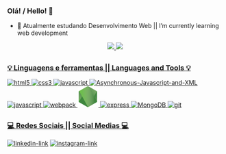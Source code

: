 ### Olá! / Hello! 👋

  - 🌱 Atualmente estudando Desenvolvimento Web || I’m currently learning web development

<div align="center" style="gap: 100px">
  <a href="https://github.com/Vitor7rs">
  <img width="47%" src="https://github-readme-stats.vercel.app/api?username=Vitor7rs&show_icons=true&theme=onedark&include_all_commits=true&count_private=true"/>
  <img width="47%" src="https://github-readme-stats.vercel.app/api/top-langs/?username=Vitor7rs&layout=compact&langs_count=7&theme=onedark"/>
</div> 
  
  ##
  ### :bulb: Linguagens e ferramentas || Languages and Tools :bulb:
  
<div>
  <img height='49px' src="https://cdn.jsdelivr.net/gh/devicons/devicon/icons/html5/html5-original-wordmark.svg" alt="html5"/>
  <img height='49px' src="https://cdn.jsdelivr.net/gh/devicons/devicon/icons/css3/css3-original-wordmark.svg" alt="css3"/>
  <img height='49px' src="https://cdn.jsdelivr.net/gh/devicons/devicon/icons/javascript/javascript-original.svg" alt="javascript"/>
  <img height='49px' src="https://i.imgur.com/5AX7gff.png" alt="Asynchronous-Javascript-and-XML"/>
  <img height='49px' src="https://cdn.jsdelivr.net/gh/devicons/devicon/icons/react/react-original-wordmark.svg" alt="javascript"/>
  <img height='49px' src="https://cdn.jsdelivr.net/gh/devicons/devicon/icons/webpack/webpack-original.svg" alt="webpack"/>
  <img height='49px' src="https://raw.githubusercontent.com/github/explore/80688e429a7d4ef2fca1e82350fe8e3517d3494d/topics/nodejs/nodejs.png" />
  <img height='49px' src="https://cdn.jsdelivr.net/gh/devicons/devicon/icons/express/express-original.svg" alt="express"/>
  <img height='49px' src="https://cdn.jsdelivr.net/gh/devicons/devicon/icons/mongodb/mongodb-original-wordmark.svg" alt="MongoDB"/>
  <img height='49px' src="https://cdn.jsdelivr.net/gh/devicons/devicon/icons/git/git-original.svg" alt="git" />
</div>

 ##
  
 ### 	:computer: Redes Sociais || Social Medias :computer:
  
  <a href="https://www.linkedin.com/in/vitor-macedo-38852b214/"><img src="https://img.shields.io/badge/LinkedIn-0077B5?style=for-the-badge&logo=linkedin&logoColor=white" alt="linkedin-link" /></a>
  <a href="https://www.instagram.com/vitor7rs/?hl=pt-br"><img src="https://img.shields.io/badge/Instagram-E4405F?style=for-the-badge&logo=instagram&logoColor=white" alt="instagram-link" /></a>
